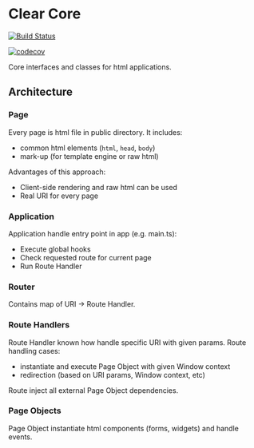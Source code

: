# Clear Core

[![Build Status](https://travis-ci.org/FreeElephants/clean-core.svg?branch=master)](https://travis-ci.org/FreeElephants/clean-core)


[![codecov](https://codecov.io/gh/FreeElephants/clean-core/branch/master/graph/badge.svg)](https://codecov.io/gh/FreeElephants/clean-core)


Core interfaces and classes for html applications.  

## Architecture

### Page 

Every page is html file in public directory. It includes:
- common html elements (`html`, `head`, `body`) 
- mark-up (for template engine or raw html)

Advantages of this approach:
- Client-side rendering and raw html can be used
- Real URI for every page

### Application 

Application handle entry point in app (e.g. main.ts): 
- Execute global hooks
- Check requested route for current page
- Run Route Handler

### Router

Contains map of URI -> Route Handler.

### Route Handlers

Route Handler known how handle specific URI with given params. Route handling cases:
- instantiate and execute Page Object with given Window context
- redirection (based on URI params, Window context, etc)

Route inject all external Page Object dependencies.  

### Page Objects

Page Object instantiate html components (forms, widgets) and handle events. 
